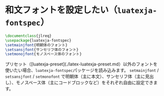 # 和文フォントを設定したい（``luatexja-fontspec``）

```latex
\documentclass{jlreq}
\usepackage{luatexja-fontspec}
\setmainjfont{明朝体のフォント}
\setsansjfont{サンセリフ体のフォント}
\setmonojfont{モノスペース体のフォント}
```

プリセット（[luatexja-preset](./latex-luatexja-preset.md）以外のフォントを使いたい場合、``luatexja-fontspec``パッケージを読み込みます。
``setmainjfont`` / ``setsansjfont`` / ``setmonofont`` で明朝体（主に本文）、サンセリフ体（主に見出し）、モノスペース体（主にコードブロックなど）をそれぞれ自由に設定できます。
